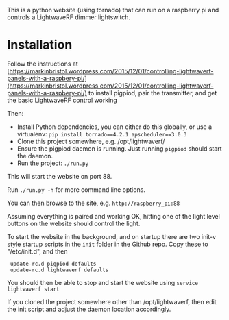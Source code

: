 This is a python website (using tornado) that can run on a raspberry pi and controls a LightwaveRF dimmer lightswitch.

# Installation
Follow the instructions at  [https://markinbristol.wordpress.com/2015/12/01/controlling-lightwaverf-panels-with-a-raspbery-pi/](https://markinbristol.wordpress.com/2015/12/01/controlling-lightwaverf-panels-with-a-raspbery-pi/)
to install pigpiod, pair the transmitter, and get the basic LightwaveRF control working

Then:

- Install Python dependencies, you can either do this globally, or use a virtualenv:
`pip install tornado==4.2.1 apscheduler==3.0.3`
- Clone this project somewhere, e.g. /opt/lightwaverf/
- Ensure the pigpiod daemon is running.  Just running `pigpiod` should start the daemon.
- Run the project: `./run.py`

This will start the website on port 88.  

Run `./run.py -h` for more command line options.
 
You can then browse to the site, e.g. `http://raspberry_pi:88`

Assuming everything is paired and working OK, hitting one of the light level buttons on the website should control the light.

To start the website in the background, and on startup there are two init-v style startup scripts in the `init` folder in the Github repo.
Copy these to "/etc/init.d", and then 
  
     update-rc.d pigpiod defaults
     update-rc.d lightwaverf defaults

You should then be able to stop and start the website using `service lightwaverf start` 

If you cloned the project somewhere other than /opt/lightwaverf, then edit the init script and adjust the daemon 
location accordingly.
